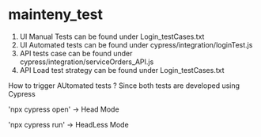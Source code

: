 # mainteny_test

1. UI Manual Tests can be found under Login_testCases.txt
2. UI Automated tests can be found under cypress/integration/loginTest.js
3. API tests case can be found under cypress/integration/serviceOrders_API.js
4. API Load test strategy can be found under Login_testCases.txt

How to trigger AUtomated tests ?
Since both tests are developed using Cypress

'npx cypress open' -> Head Mode

'npx cypress run'  -> HeadLess Mode
